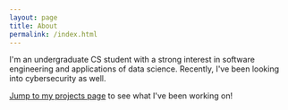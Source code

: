 ```yaml
---
layout: page
title: About
permalink: /index.html
---
```


I'm an undergraduate CS student with a strong interest in software engineering and applications of data science. Recently, I've been looking into cybersecurity as well. 

[Jump to my projects page](/projects/) to see what I've been working on!

<!---
### More Information

A place to include any other types of information that you'd like to include about yourself.

### Contact me

[email@domain.com](mailto:email@domain.com)

--->
